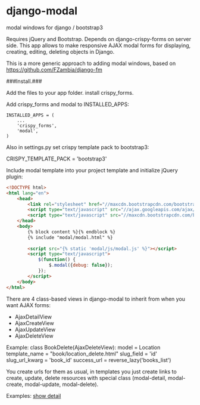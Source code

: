 # django-modal
modal windows for django / bootstrap3


Requires jQuery and Bootstrap. Depends on django-crispy-forms on server side.
This app allows to make responsive AJAX modal forms for displaying, creating, editing, deleting objects in Django.

This is a more generic approach to adding modal windows, based on https://github.com/FZambia/django-fm


###Install.###

Add the files to your app folder.
install crispy_forms.

Add crispy_forms and modal to INSTALLED_APPS:
```
INSTALLED_APPS = (
    ...
    'crispy_forms',
    'modal',
)
```
Also in settings.py set crispy template pack to bootstrap3:

CRISPY_TEMPLATE_PACK = 'bootstrap3'

Include modal template into your project template and initialize jQuery plugin:
```html
<!DOCTYPE html>
<html lang="en">
    <head>
        <link rel="stylesheet" href="//maxcdn.bootstrapcdn.com/bootstrap/3.2.0/css/bootstrap.min.css"/>
        <script type="text/javascript" src="//ajax.googleapis.com/ajax/libs/jquery/2.1.1/jquery.min.js"></script>
        <script type="text/javascript" src="//maxcdn.bootstrapcdn.com/bootstrap/3.2.0/js/bootstrap.min.js"></script>
    </head>
    <body>
        {% block content %}{% endblock %}
        {% include "modal/modal.html" %}
        
        <script src="{% static 'modal/js/modal.js' %}"></script>
        <script type="text/javascript">
            $(function() {
                $.modal({debug: false});
            });
        </script>
    </body>
</html>
```

There are 4 class-based views in django-modal to inherit from when you want AJAX forms:

-    AjaxDetailView
-    AjaxCreateView
-    AjaxUpdateView
-    AjaxDeleteView

Example: 
    class BookDelete(AjaxDeleteView):
        model   = Location
        template_name   = "book/location_delete.html"
        slug_field      = 'id'
        slug_url_kwarg  = 'book_id'
        success_url     = reverse_lazy('books_list')




You create urls for them as usual, in templates you just create links to create, update, delete resources with special class (modal-detail, modal-create, modal-update, modal-delete).


Examples: 
<a href="{% url 'book_detail' book.id %}" class="modal-detail" data-modal-head="" data-modal-callback="reload" >show detail </a>
<a href="{% url 'book_delete' book.id  %}" class="btn btn-default modal-delete" data-modal-head="" data-modal-callback="reload"
                           role="button"> <span class="glyphicon glyphicon-remove-sign" aria-hidden="true"></span></a>

